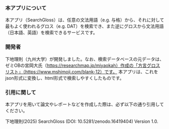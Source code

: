 ### 本アプリについて
本アプリ（SearchGloss）は、任意の文法用語（e.g. 与格）から、それに対して最もよく使われるグロス（e.g. DAT）を検索でき、また逆にグロスから文法用語（日本語、英語）を検索できるサービスです。

### 開発者
下地理則（九州大学）が開発しました。なお、検索データベースの元データは、ゼミOBの宮岡大氏（https://researchmap.jp/miyaokah）作成の「方言グロスリスト」（https://www.mshimoji.com/blank-12）です。
本アプリは、これをjson形式に変換し、html形式で検索しやすくしたものです。

### 引用に関して
本アプリを用いて論文やレポートなどを作成した際は、必ず以下の通り引用してください。

下地理則(2025) SearchGloss (DOI: 10.5281/zenodo.16419404) Version 1.0.

